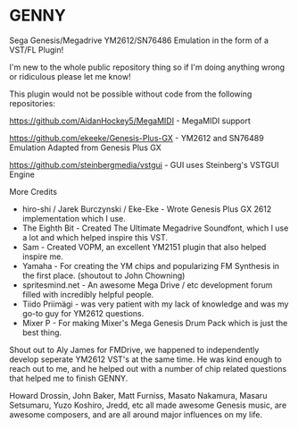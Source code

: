# GENNY 
Sega Genesis/Megadrive YM2612/SN76486 Emulation in the form of a VST/FL Plugin!

I'm new to the whole public repository thing so if I'm doing anything wrong or ridiculous please let me know!

This plugin would not be possible without code from the following repositories: 

https://github.com/AidanHockey5/MegaMIDI - MegaMIDI support

https://github.com/ekeeke/Genesis-Plus-GX - YM2612 and SN76489 Emulation Adapted from Genesis Plus GX

https://github.com/steinbergmedia/vstgui - GUI uses Steinberg's VSTGUI Engine

More Credits
- hiro-shi / Jarek Burczynski / Eke-Eke - Wrote Genesis Plus GX 2612 implementation which I use.
- The Eighth Bit - Created The Ultimate Megadrive Soundfont, which I use a lot and which helped inspire this VST.
- Sam - Created VOPM, an excellent YM2151 plugin that also helped inspire me.
- Yamaha - For creating the YM chips and popularizing FM Synthesis in the first place. (shoutout to John Chowning)
- spritesmind.net - An awesome Mega Drive / etc development forum filled with incredibly helpful people.
- Tiido Priimägi - was very patient with my lack of knowledge and was my go-to guy for YM2612 questions.
- Mixer P - For making Mixer's Mega Genesis Drum Pack which is just the best thing.


Shout out to Aly James for FMDrive, we happened to independently develop seperate YM2612 VST's at the same time.
He was kind enough to reach out to me, and he helped out with a number of chip related questions that helped me to finish GENNY.

Howard Drossin, John Baker, Matt Furniss, Masato Nakamura, Masaru Setsumaru, Yuzo Koshiro, Jredd, etc all made awesome Genesis music, are awesome composers, and are all around major influences on my life.
